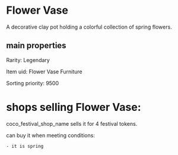# Flower Vase

A decorative clay pot holding a colorful collection of spring flowers.

## main properties

Rarity: Legendary

Item uid: Flower Vase Furniture

Sorting priority: 9500

# shops selling Flower Vase:

coco_festival_shop_name sells it for 4 festival tokens.

  can buy it when meeting conditions: 

    - it is spring
